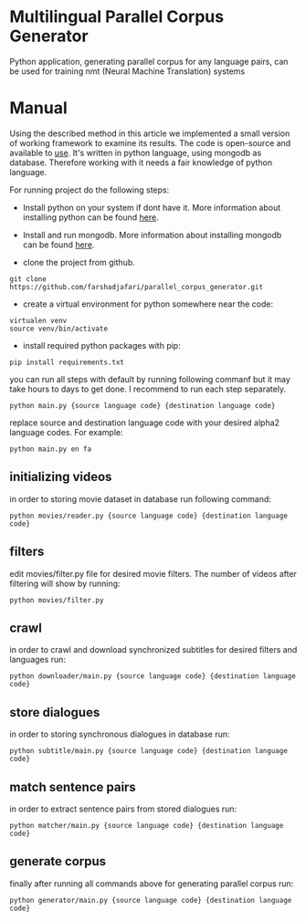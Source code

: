 # Multilingual Parallel Corpus Generator
Python application, generating parallel corpus for any language pairs, can be used for training nmt (Neural Machine Translation) systems

# Manual

Using the described method in this article we implemented a small version of working framework to examine its results. 
The code is open-source and available to [use](https://github.com/farshadjafari/parallel_corpus_generator/). 
It's written in python language, using mongodb as database. 
Therefore working with it needs a fair knowledge of python language.


For running project do the following steps: 

- Install python on your system if dont have it. More information about installing python can be found [here](https://www.python.org/downloads/).

- Install and run mongodb. More information about installing mongodb can be found [here](https://docs.mongodb.com/manual/installation/).

- clone the project from github. 
```
git clone https://github.com/farshadjafari/parallel_corpus_generator.git
```
- create a virtual environment for python somewhere near the code:
```
virtualen venv
source venv/bin/activate
```
- install required python packages with pip:
```
pip install requirements.txt
```
you can run all steps with default by running following commanf but it may take hours to days to get done. I recommend to run each step separately.

    python main.py {source language code} {destination language code}
replace  source and destination language code with your desired alpha2 language codes. For example:

    python main.py en fa

## initializing videos

in order to storing movie dataset in database run following command:

    python movies/reader.py {source language code} {destination language code}


## filters

edit movies/filter.py file for desired movie filters. 
The number of videos after filtering will show by running:

    python movies/filter.py

## crawl

in order to crawl and download synchronized subtitles for desired filters and languages run:

    python downloader/main.py {source language code} {destination language code}

## store dialogues

in order to storing synchronous dialogues in database run:

    python subtitle/main.py {source language code} {destination language code}

## match sentence pairs

in order to extract sentence pairs from stored dialogues run:

    python matcher/main.py {source language code} {destination language code}

## generate corpus

finally after running all commands above for generating parallel corpus run:

    python generator/main.py {source language code} {destination language code}


